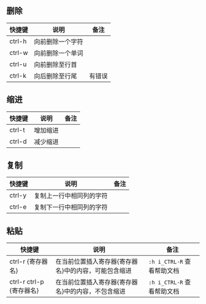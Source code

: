 ---
---
## 删除

|快捷键|说明|备注|
|-|-|-|
|ctrl-h|向前删除一个字符||
|ctrl-w|向前删除一个单词||
|ctrl-u|向前删除至行首||
|ctrl-k|向后删除至行尾|有错误|

## 缩进

|快捷键|说明|备注|
|-|-|-|
|ctrl-t|增加缩进||
|ctrl-d|减少缩进||

## 复制

|快捷键|说明|备注|
|-|-|-|
|ctrl-y|复制上一行中相同列的字符||
|ctrl-e|复制下一行中相同列的字符||

## 粘贴

|快捷键|说明|备注|
|-|-|-|
|ctrl-r {寄存器名}|在当前位置插入寄存器{寄存器名}中的内容，可能包含缩进|`:h i_CTRL-R` 查看帮助文档|
|ctrl-r ctrl-p {寄存器名}|在当前位置插入寄存器{寄存器名}中的内容，不包含缩进|`:h i_CTRL-R` 查看帮助文档|

